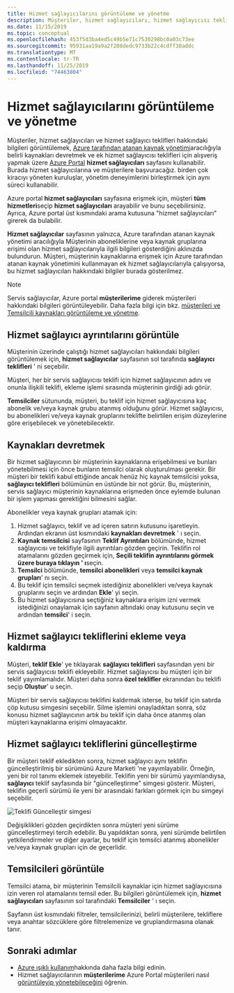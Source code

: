 ```yaml
---
title: Hizmet sağlayıcılarını görüntüleme ve yönetme
description: Müşteriler, hizmet sağlayıcıları, hizmet sağlayıcısı teklifleri ve Temsilcili kaynaklar hakkındaki bilgileri görüntülemek için Azure portal hizmet sağlayıcıları sayfasını kullanabilir.
ms.date: 11/15/2019
ms.topic: conceptual
ms.openlocfilehash: 453f5d3ba4ed5c49b5e71c7530298bc0a03c73ee
ms.sourcegitcommit: 95931aa19a9a2f208dedc9733b22c4cdff38addc
ms.translationtype: MT
ms.contentlocale: tr-TR
ms.lasthandoff: 11/25/2019
ms.locfileid: "74463804"
---
```

# <a name="view-and-manage-service-providers"></a>Hizmet sağlayıcılarını görüntüleme ve yönetme

Müşteriler, hizmet sağlayıcıları ve hizmet sağlayıcı teklifleri hakkındaki bilgileri görüntülemek, [Azure tarafından atanan kaynak yönetimi](../concepts/azure-delegated-resource-management.md)aracılığıyla belirli kaynakları devretmek ve ek hizmet sağlayıcısı teklifleri için alışveriş yapmak üzere [Azure Portal](https://portal.azure.com) **hizmet sağlayıcıları** sayfasını kullanabilir. Burada hizmet sağlayıcılarına ve müşterilere başvuracağız. birden çok kiracıyı yöneten kuruluşlar, yönetim deneyimlerini birleştirmek için aynı süreci kullanabilir.

Azure portal **hizmet sağlayıcıları** sayfasına erişmek için, müşteri **tüm hizmetleri**seçip **hizmet sağlayıcıları** arayabilir ve bunu seçebilirsiniz. Ayrıca, Azure portal üst kısmındaki arama kutusuna "hizmet sağlayıcıları" girerek da bulabilir.

**Hizmet sağlayıcılar** sayfasının yalnızca, Azure tarafından atanan kaynak yönetimi aracılığıyla Müşterinin aboneliklerine veya kaynak gruplarına erişimi olan hizmet sağlayıcılarıyla ilgili bilgileri gösterdiğini aklınızda bulundurun. Müşteri, müşterinin kaynaklarına erişmek için Azure tarafından atanan kaynak yönetimini kullanmayan ek hizmet sağlayıcılarıyla çalışıyorsa, bu hizmet sağlayıcıları hakkındaki bilgiler burada gösterilmez.

> [!NOTE]
> Servis sağlayıcılar, Azure portal **müşterilerime** giderek müşterileri hakkındaki bilgileri görüntüleyebilir. Daha fazla bilgi için bkz. [müşterileri ve Temsilcili kaynakları görüntüleme ve yönetme](view-manage-customers.md).

## <a name="view-service-provider-details"></a>Hizmet sağlayıcı ayrıntılarını görüntüle

Müşterinin üzerinde çalıştığı hizmet sağlayıcıları hakkındaki bilgileri görüntülemek için, **hizmet sağlayıcılar** sayfasının sol tarafında **sağlayıcı teklifleri** ' ni seçebilir.

Müşteri, her bir servis sağlayıcısı teklifi için hizmet sağlayıcının adını ve onunla ilişkili teklifi, ekleme işlemi sırasında müşterinin girdiği adı görür.

**Temsilciler** sütununda, müşteri, bu teklif için hizmet sağlayıcısına kaç abonelik ve/veya kaynak grubu atanmış olduğunu görür. Hizmet sağlayıcısı, bu abonelikleri ve/veya kaynak gruplarını teklifte belirtilen erişim düzeylerine göre erişebilecek ve yönetebilecektir.

## <a name="delegate-resources"></a>Kaynakları devretmek

Bir hizmet sağlayıcının bir müşterinin kaynaklarına erişebilmesi ve bunları yönetebilmesi için önce bunların temsilci olarak oluşturulması gerekir. Bir müşteri bir teklifi kabul ettiğinde ancak henüz hiç kaynak temsilcisi yoksa, **sağlayıcı teklifleri** bölümünün en üstünde bir not görür. Bu, müşterinin, servis sağlayıcı müşterinin kaynaklarına erişmeden önce eylemde bulunan bir işlem yapması gerektiğini bilmesini sağlar.

Abonelikler veya kaynak grupları atamak için:

1. Hizmet sağlayıcı, teklif ve ad içeren satırın kutusunu işaretleyin. Ardından ekranın üst kısmındaki **kaynakları devretmek** ' ı seçin.
1. **Kaynak temsilcisi** sayfasının **Teklif Ayrıntıları** bölümünde, hizmet sağlayıcısı ve teklifiyle ilgili ayrıntıları gözden geçirin. Teklifin rol atamalarını gözden geçirmek için, **Seçili teklifin ayrıntılarını görmek üzere buraya tıklayın ' ı**seçin.
1. **Temsilci** bölümünde, **temsilci abonelikleri** veya **temsilci kaynak grupları**' nı seçin.
1. Bu teklif için temsilci seçmek istediğiniz abonelikleri ve/veya kaynak gruplarını seçin ve ardından **Ekle**' yi seçin.
1. Bu hizmet sağlayıcısına seçtiğiniz kaynaklara erişim izni vermek istediğinizi onaylamak için sayfanın altındaki onay kutusunu seçin ve ardından **temsilci**' i seçin.

## <a name="add-or-remove-service-provider-offers"></a>Hizmet sağlayıcı tekliflerini ekleme veya kaldırma

Müşteri, **teklif Ekle**' ye tıklayarak **sağlayıcı teklifleri** sayfasından yeni bir servis sağlayıcısı teklifi ekleyebilir. Hizmet sağlayıcısı bu müşteri için bir teklif yayımlamalıdır. Müşteri daha sonra **özel teklifler** ekranından bu teklifi seçip **Oluştur**' u seçin.

Müşteri bir servis sağlayıcısı teklifini kaldırmak isterse, bu teklif için satırda çöp kutusu simgesini seçebilir. Silme işlemini onayladıktan sonra, söz konusu hizmet sağlayıcının artık bu teklif için daha önce atanmış olan müşteri kaynaklarına erişimi olmayacaktır.

## <a name="update-service-provider-offers"></a>Hizmet sağlayıcı tekliflerini güncelleştirme

Bir müşteri teklif ekledikten sonra, hizmet sağlayıcı aynı teklifin güncelleştirilmiş bir sürümünü Azure Marketi 'ne yayımlayabilir. Örneğin, yeni bir rol tanımı eklemek isteyebilir. Teklifin yeni bir sürümü yayımlandıysa, **sağlayıcı** teklif sayfasında bir "güncelleştirme" simgesi gösterir. Müşteri, teklifin geçerli sürümü ile yeni bir arasındaki farkları görmek için bu simgeyi seçebilir.

 ![Teklifi Güncelleştir simgesi](../media/update-offer.jpg)

Değişiklikleri gözden geçirdikten sonra müşteri yeni sürüme güncelleştirmeyi tercih edebilir. Bu yapıldıktan sonra, yeni sürümde belirtilen yetkilendirmeler ve diğer ayarlar, bu teklif için temsilci atanmış abonelikler ve/veya kaynak grupları için de geçerlidir.

## <a name="view-delegations"></a>Temsilcileri görüntüle

Temsilci atama, bir müşterinin Temsilcili kaynaklar için hizmet sağlayıcısına izin veren rol atamalarını temsil eder. Bu bilgileri görüntülemek için, **hizmet sağlayıcıları** sayfasının sol tarafındaki **Temsilciler** ' ı seçin.

Sayfanın üst kısmındaki filtreler, temsilcilerinizi, belirli müşterilere, tekliflere veya anahtar sözcüklere göre filtrelemenize ve gruplandırmasına olanak tanır.

## <a name="next-steps"></a>Sonraki adımlar

- [Azure ışıklı kullanım](../overview.md)hakkında daha fazla bilgi edinin.
- Hizmet sağlayıcılarının **müşterilerime** Azure Portal müşterileri nasıl [görüntüleyip yönetebileceğini](view-manage-customers.md) öğrenin.